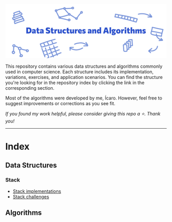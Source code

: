 <div align="center">
</div>

<img src="readme-assets/data-structures-repo-header.png" width="700"/>

<br>

<p>This repository contains various data structures and algorithms commonly used in computer science. Each structure includes its implementation, variations, exercises, and application scenarios. You can find the structure you're looking for in the repository index by clicking the link in the corresponding section.</p>

<p>Most of the algorithms were developed by me, Ícaro. However, feel free to suggest improvements or corrections as you see fit.</p>

<p><em>If you found my work helpful, please consider giving this repo a ⭐. Thank you!</em></p>

<hr>
 
# Index

## Data Structures

### Stack
- [Stack implementations](01.%20Data%20Structures/01.%20Stack/stack_operations)
- [Stack challenges](01.%20Data%20Structures/01.%20Stack/stacks_challenges)

## Algorithms
